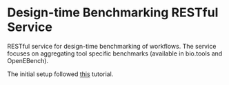 # Design-time Benchmarking RESTful Service
RESTful service for design-time benchmarking of workflows. The service focuses on aggregating tool specific benchmarks (available in bio.tools and OpenEBench).



The initial setup followed [this](https://medium.com/@kishore-17/building-a-rest-api-with-typescript-express-js-and-with-dependency-injection-pattern-2e5994998493) tutorial.